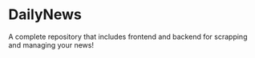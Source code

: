 # DailyNews
A complete repository that includes frontend and backend for scrapping and managing your news!
